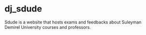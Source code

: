 # dj_sdude
Sdude is a website that hosts exams and feedbacks about Suleyman Demirel University courses and professors.

